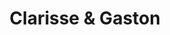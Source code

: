 ---
title: "Clarisse & Gaston"
url: /neuville-sous-montreuil/clarisse-et-gaston/
shop: boulangerie
---